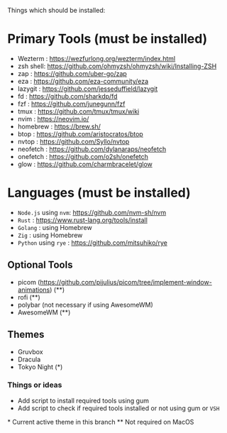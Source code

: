 Things which should be installed:

# Primary Tools (must be installed)
- Wezterm  : https://wezfurlong.org/wezterm/index.html
- zsh shell: https://github.com/ohmyzsh/ohmyzsh/wiki/Installing-ZSH
- zap      : https://github.com/uber-go/zap
- eza      : https://github.com/eza-community/eza
- lazygit  : https://github.com/jesseduffield/lazygit
- fd       : https://github.com/sharkdp/fd
- fzf      : https://github.com/junegunn/fzf
- tmux     : https://github.com/tmux/tmux/wiki
- nvim     : https://neovim.io/
- homebrew : https://brew.sh/
- btop     : https://github.com/aristocratos/btop
- nvtop    : https://github.com/Syllo/nvtop
- neofetch : https://github.com/dylanaraps/neofetch
- onefetch : https://github.com/o2sh/onefetch
- glow     : https://github.com/charmbracelet/glow

# Languages (must be installed)
- `Node.js` using `nvm`: https://github.com/nvm-sh/nvm
- `Rust`               : https://www.rust-lang.org/tools/install
- `Golang`             : using Homebrew
- `Zig`                : using Homebrew
- `Python` using `rye` : https://github.com/mitsuhiko/rye

## Optional Tools
- picom (https://github.com/pijulius/picom/tree/implement-window-animations) (**)
- rofi (**)
- polybar (not necessary if using AwesomeWM)
- AwesomeWM (**)

## Themes
- Gruvbox
- Dracula
- Tokyo Night (*)

### Things or ideas
- Add script to install required tools using gum
- Add script to check if required tools installed or not using gum or `VSH`

\* Current active theme in this branch
\** Not required on MacOS
